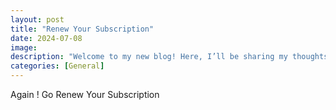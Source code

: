 ```yaml
---
layout: post
title: "Renew Your Subscription"
date: 2024-07-08
image:
description: "Welcome to my new blog! Here, I’ll be sharing my thoughts on science, space, and technology."
categories: [General]
---
```


Again ! Go Renew Your Subscription
